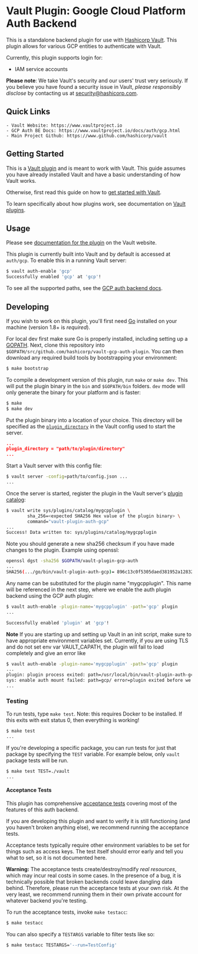 # Vault Plugin: Google Cloud Platform Auth Backend

This is a standalone backend plugin for use with [Hashicorp Vault](https://www.github.com/hashicorp/vault).
This plugin allows for various GCP entities to authenticate with Vault.

Currently, this plugin supports login for:
- IAM service accounts

**Please note**: We take Vault's security and our users' trust very seriously. If you believe you have found a security issue in Vault, _please responsibly disclose_ by contacting us at [security@hashicorp.com](mailto:security@hashicorp.com).

## Quick Links
    - Vault Website: https://www.vaultproject.io
    - GCP Auth BE Docs: https://www.vaultproject.io/docs/auth/gcp.html
    - Main Project Github: https://www.github.com/hashicorp/vault


## Getting Started

This is a [Vault plugin](https://www.vaultproject.io/docs/internals/plugins.html)
and is meant to work with Vault. This guide assumes you have already installed Vault
and have a basic understanding of how Vault works.

Otherwise, first read this guide on how to [get started with Vault](https://www.vaultproject.io/intro/getting-started/install.html).

To learn specifically about how plugins work, see documentation on [Vault plugins](https://www.vaultproject.io/docs/internals/plugins.html).

## Usage

Please see [documentation for the plugin](https://www.vaultproject.io/docs/auth/gcp.html)
on the Vault website.

This plugin is currently built into Vault and by default is accessed
at `auth/gcp`. To enable this in a running Vault server:

```sh
$ vault auth-enable 'gcp'
Successfully enabled 'gcp' at 'gcp'!
```

To see all the supported paths, see the [GCP auth backend docs](https://www.vaultproject.io/docs/auth/gcp.html).

## Developing

If you wish to work on this plugin, you'll first need
[Go](https://www.golang.org) installed on your machine
(version 1.8+ is *required*).

For local dev first make sure Go is properly installed, including
setting up a [GOPATH](https://golang.org/doc/code.html#GOPATH).
Next, clone this repository into
`$GOPATH/src/github.com/hashicorp/vault-gcp-auth-plugin`.
You can then download any required build tools by bootstrapping your
environment:

```sh
$ make bootstrap
```

To compile a development version of this plugin, run `make` or `make dev`.
This will put the plugin binary in the `bin` and `$GOPATH/bin` folders. `dev`
mode will only generate the binary for your platform and is faster:

```sh
$ make
$ make dev
```

Put the plugin binary into a location of your choice. This directory
will be specified as the [`plugin_directory`](https://www.vaultproject.io/docs/configuration/index.html#plugin_directory)
in the Vault config used to start the server.

```json
...
plugin_directory = "path/to/plugin/directory"
...
```

Start a Vault server with this config file:
```sh
$ vault server -config=path/to/config.json ...
...
```

Once the server is started, register the plugin in the Vault server's [plugin catalog](https://www.vaultproject.io/docs/internals/plugins.html#plugin-catalog):

```sh
$ vault write sys/plugins/catalog/mygcpplugin \
        sha_256=<expected SHA256 Hex value of the plugin binary> \
        command="vault-plugin-auth-gcp"
...
Success! Data written to: sys/plugins/catalog/mygcpplugin
```

Note you should generate a new sha256 checksum if you have made changes
to the plugin. Example using openssl:

```sh
openssl dgst -sha256 $GOPATH/vault-plugin-gcp-auth
...
SHA256(.../go/bin/vault-plugin-auth-gcp)= 896c13c0f5305daed381952a128322e02bc28a57d0c862a78cbc2ea66e8c6fa1
```

Any name can be substituted for the plugin name "mygcpplugin". This
name will be referenced in the next step, where we enable the auth
plugin backend using the GCP auth plugin:

```sh
$ vault auth-enable -plugin-name='mygcpplugin' -path='gcp' plugin
...

Successfully enabled 'plugin' at 'gcp'!
```

**Note** If you are starting up and setting up Vault in an init script,
make sure to have appropriate environment variables set. Currently, if
you are using TLS and do not set env var VAULT_CAPATH, the plugin will
fail to load completely and give an error like

```sh
$ vault auth-enable -plugin-name='mygcpplugin' -path='gcp' plugin
...
plugin: plugin process exited: path=/usr/local/bin/vault-plugin-auth-gcp
sys: enable auth mount failed: path=gcp/ error=plugin exited before we could connect
...
```

### Testing

To run tests, type `make test`. Note: this requires Docker to be installed. If
this exits with exit status 0, then everything is working!

```sh
$ make test
...
```

If you're developing a specific package, you can run tests for just that
package by specifying the `TEST` variable. For example below, only
`vault` package tests will be run.

```sh
$ make test TEST=./vault
...
```

#### Acceptance Tests

This plugin has comprehensive [acceptance tests](https://en.wikipedia.org/wiki/Acceptance_testing)
covering most of the features of this auth backend.

If you are developing this plugin and want to verify it is still
functioning (and you haven't broken anything else), we recommend
running the acceptance tests.

Acceptance tests typically require other environment variables to be set for
things such as access keys. The test itself should error early and tell
you what to set, so it is not documented here.

**Warning:** The acceptance tests create/destroy/modify *real resources*,
which may incur real costs in some cases. In the presence of a bug,
it is technically possible that broken backends could leave dangling
data behind. Therefore, please run the acceptance tests at your own risk.
At the very least, we recommend running them in their own private
account for whatever backend you're testing.

To run the acceptance tests, invoke `make testacc`:

```sh
$ make testacc
```

You can also specify a `TESTARGS` variable to filter tests like so:

```sh
$ make testacc TESTARGS='--run=TestConfig'
```

